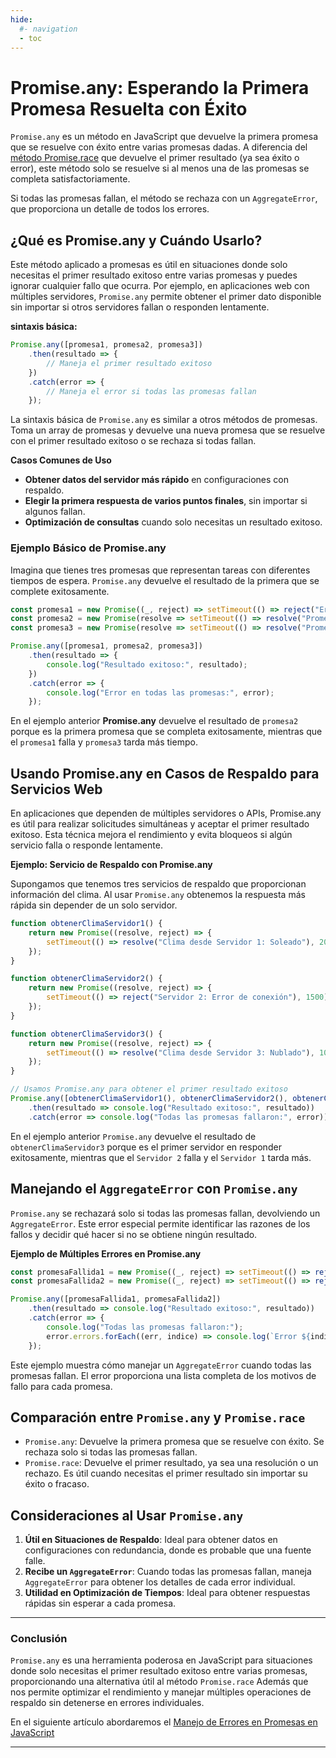```yaml
---
hide:
  #- navigation
  - toc
---
```


<link rel="stylesheet" href="../../assets/stylesheets/javascript.css">

# **Promise.any: Esperando la Primera Promesa Resuelta con Éxito**

`Promise.any` es un método en JavaScript que devuelve la primera promesa que se resuelve con éxito entre varias promesas dadas. A diferencia del [método Promise.race](../metodo-promise-race/) que devuelve el primer resultado (ya sea éxito o error), este método solo se resuelve si al menos una de las promesas se completa satisfactoriamente.

Si todas las promesas fallan, el método se rechaza con un `AggregateError`, que proporciona un detalle de todos los errores.

## **¿Qué es Promise.any y Cuándo Usarlo?**

Este método aplicado a promesas es útil en situaciones donde solo necesitas el primer resultado exitoso entre varias promesas y puedes ignorar cualquier fallo que ocurra. Por ejemplo, en aplicaciones web con múltiples servidores, `Promise.any` permite obtener el primer dato disponible sin importar si otros servidores fallan o responden lentamente.

**sintaxis básica:**

```js linenums="1" title="javascript"
Promise.any([promesa1, promesa2, promesa3])
    .then(resultado => {
        // Maneja el primer resultado exitoso
    })
    .catch(error => {
        // Maneja el error si todas las promesas fallan
    });
```

La sintaxis básica de `Promise.any` es similar a otros métodos de promesas. Toma un array de promesas y devuelve una nueva promesa que se resuelve con el primer resultado exitoso o se rechaza si todas fallan.

**Casos Comunes de Uso**

  - **Obtener datos del servidor más rápido** en configuraciones con respaldo.
  - **Elegir la primera respuesta de varios puntos finales**, sin importar si algunos fallan.
  - **Optimización de consultas** cuando solo necesitas un resultado exitoso.

### **Ejemplo Básico de Promise.any**

Imagina que tienes tres promesas que representan tareas con diferentes tiempos de espera. `Promise.any` devuelve el resultado de la primera que se complete exitosamente.

```js linenums="1" title="javascript"
const promesa1 = new Promise((_, reject) => setTimeout(() => reject("Error en Promesa 1"), 1000));
const promesa2 = new Promise(resolve => setTimeout(() => resolve("Promesa 2 completada"), 2000));
const promesa3 = new Promise(resolve => setTimeout(() => resolve("Promesa 3 completada"), 3000));

Promise.any([promesa1, promesa2, promesa3])
    .then(resultado => {
        console.log("Resultado exitoso:", resultado);
    })
    .catch(error => {
        console.log("Error en todas las promesas:", error);
    });
```

En el ejemplo anterior **Promise.any** devuelve el resultado de `promesa2` porque es la primera promesa que se completa exitosamente, mientras que el `promesa1` falla y `promesa3` tarda más tiempo.

## **Usando Promise.any en Casos de Respaldo para Servicios Web**

En aplicaciones que dependen de múltiples servidores o APIs, Promise.any es útil para realizar solicitudes simultáneas y aceptar el primer resultado exitoso. Esta técnica mejora el rendimiento y evita bloqueos si algún servicio falla o responde lentamente.

**Ejemplo: Servicio de Respaldo con Promise.any**

Supongamos que tenemos tres servicios de respaldo que proporcionan información del clima. Al usar `Promise.any` obtenemos la respuesta más rápida sin depender de un solo servidor.

```js linenums="1" title="javascript"
function obtenerClimaServidor1() {
    return new Promise((resolve, reject) => {
        setTimeout(() => resolve("Clima desde Servidor 1: Soleado"), 2000);
    });
}

function obtenerClimaServidor2() {
    return new Promise((resolve, reject) => {
        setTimeout(() => reject("Servidor 2: Error de conexión"), 1500);
    });
}

function obtenerClimaServidor3() {
    return new Promise((resolve, reject) => {
        setTimeout(() => resolve("Clima desde Servidor 3: Nublado"), 1000);
    });
}

// Usamos Promise.any para obtener el primer resultado exitoso
Promise.any([obtenerClimaServidor1(), obtenerClimaServidor2(), obtenerClimaServidor3()])
    .then(resultado => console.log("Resultado exitoso:", resultado))
    .catch(error => console.log("Todas las promesas fallaron:", error));
```

En el ejemplo anterior `Promise.any` devuelve el resultado de `obtenerClimaServidor3` porque es el primer servidor en responder exitosamente, mientras que el `Servidor 2` falla y el `Servidor 1` tarda más.

## **Manejando el `AggregateError` con `Promise.any`**

`Promise.any` se rechazará solo si todas las promesas fallan, devolviendo un `AggregateError`. Este error especial permite identificar las razones de los fallos y decidir qué hacer si no se obtiene ningún resultado.

**Ejemplo de Múltiples Errores en Promise.any**

```js linenums="1" title="javascript"
const promesaFallida1 = new Promise((_, reject) => setTimeout(() => reject("Error en Promesa 1"), 1000));
const promesaFallida2 = new Promise((_, reject) => setTimeout(() => reject("Error en Promesa 2"), 2000));

Promise.any([promesaFallida1, promesaFallida2])
    .then(resultado => console.log("Resultado exitoso:", resultado))
    .catch(error => {
        console.log("Todas las promesas fallaron:");
        error.errors.forEach((err, indice) => console.log(`Error ${indice + 1}: ${err}`));
    });
```

Este ejemplo muestra cómo manejar un `AggregateError` cuando todas las promesas fallan. El error proporciona una lista completa de los motivos de fallo para cada promesa.

## **Comparación entre `Promise.any` y `Promise.race`**

  - `Promise.any`: Devuelve la primera promesa que se resuelve con éxito. Se rechaza solo si todas las promesas fallan.
  - `Promise.race`: Devuelve el primer resultado, ya sea una resolución o un rechazo. Es útil cuando necesitas el primer resultado sin importar su éxito o fracaso.

## **Consideraciones al Usar `Promise.any`**

  1. **Útil en Situaciones de Respaldo**: Ideal para obtener datos en configuraciones con redundancia, donde es probable que una fuente falle.
  2. **Recibe un `AggregateError`**: Cuando todas las promesas fallan, maneja `AggregateError` para obtener los detalles de cada error individual.
  3. **Utilidad en Optimización de Tiempos**: Ideal para obtener respuestas rápidas sin esperar a cada promesa.

***

### **Conclusión**

`Promise.any` es una herramienta poderosa en JavaScript para situaciones donde solo necesitas el primer resultado exitoso entre varias promesas, proporcionando una alternativa útil al método `Promise.race` Además que nos permite optimizar el rendimiento y manejar múltiples operaciones de respaldo sin detenerse en errores individuales.

En el siguiente artículo abordaremos el [Manejo de Errores en Promesas en JavaScript](../manejo-errores-en-promesas/)

***

<br>
